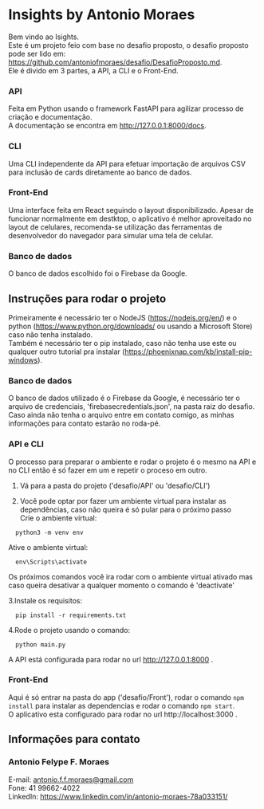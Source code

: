 # Insights by Antonio Moraes

Bem vindo ao Isights.  
Este é um projeto feio com base no desafio proposto, o desafio proposto pode ser lido em: https://github.com/antoniofmoraes/desafio/DesafioProposto.md.  
Ele é divido em 3 partes, a API, a CLI e o Front-End.  
  
### API  
  
Feita em Python usando o framework FastAPI para agilizar processo de criação e documentação.  
A documentação se encontra em http://127.0.0.1:8000/docs.  
  
### CLI  
  
Uma CLI independente da API para efetuar importação de arquivos CSV para inclusão de cards diretamente ao banco de dados.  
  
### Front-End  
  
Uma interface feita em React seguindo o layout disponibilizado. Apesar de funcionar normalmente em destktop, o aplicativo é melhor aproveitado no layout de celulares, recomenda-se utilização das ferramentas de desenvolvedor do navegador para simular uma tela de celular.  
  
### Banco de dados  
  
O banco de dados escolhido foi o Firebase da Google.  
  
## Instruções para rodar o projeto  
  
Primeiramente é necessário ter o NodeJS (https://nodejs.org/en/) e o python (https://www.python.org/downloads/ ou usando a Microsoft Store) caso não tenha instalado.  
Também é necessário ter o pip instalado, caso não tenha use este ou qualquer outro tutorial pra instalar (https://phoenixnap.com/kb/install-pip-windows).  
  
### Banco de dados  
  
O banco de dados utilizado é o Firebase da Google, é necessário ter o arquivo de credenciais, 'firebasecredentials.json', na pasta raiz do desafio.  
Caso ainda não tenha o arquivo entre em contato comigo, as minhas informações para contato estarão no roda-pé.  
  
### API e CLI  
  
O processo para preparar o ambiente e rodar o projeto é o mesmo na API e no CLI então é só fazer em um e repetir o proceso em outro.  
  
1. Vá para a pasta do projeto ('desafio/API' ou 'desafio/CLI')  
  
2. Você pode optar por fazer um ambiente virtual para instalar as dependências, caso não queira é só pular para o próximo passo  
Crie o ambiente virtual:  
```
  python3 -m venv env
```
Ative o ambiente virtual:  
```
  env\Scripts\activate
```
Os próximos comandos você ira rodar com o ambiente virtual ativado mas caso queira desativar a qualquer momento o comando é 'deactivate'  
  
3.Instale os requisitos:  
```
  pip install -r requirements.txt
```
4.Rode o projeto usando o comando:  
```
  python main.py
```
  
A API está configurada para rodar no url http://127.0.0.1:8000 .  
  
### Front-End  
  
Aqui é só entrar na pasta do app ('desafio/Front'), rodar o comando ```npm install``` para instalar as dependencias e rodar o comando ```npm start```.  
O aplicativo esta configurado para rodar no url http://localhost:3000 .  
  
## Informações para contato  
  
### Antonio Felype F. Moraes  
  
E-mail: antonio.f.f.moraes@gmail.com  
Fone: 41 99662-4022  
LinkedIn: https://www.linkedin.com/in/antonio-moraes-78a033151/  
